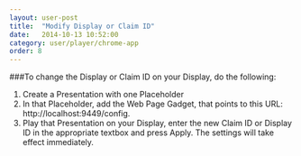```yaml
---
layout: user-post
title:  "Modify Display or Claim ID"
date:   2014-10-13 10:52:00
category: user/player/chrome-app
order: 8
---
```


###To change the Display or Claim ID on your Display, do the following:

1. Create a Presentation with one Placeholder
2. In that Placeholder, add the Web Page Gadget, that points to this URL: http://localhost:9449/config.
3. Play that Presentation on your Display, enter the new Claim ID or Display ID in the appropriate textbox and press Apply. The settings will take effect immediately.
